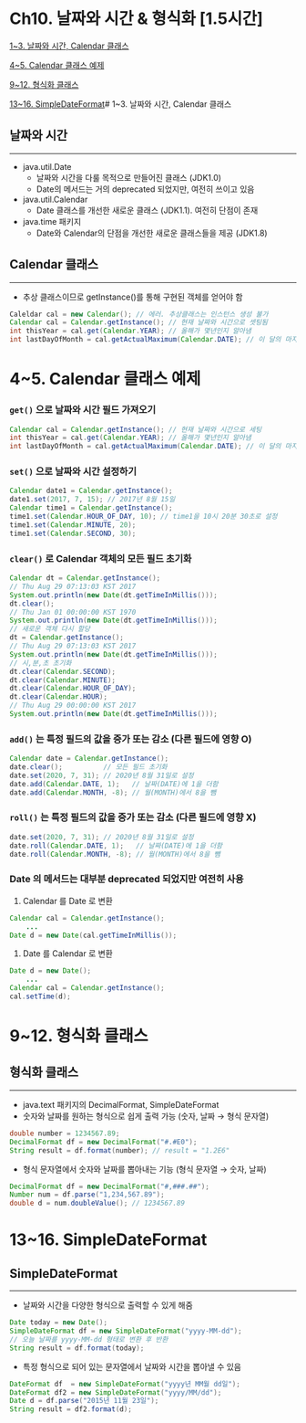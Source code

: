 # Ch10. 날짜와 시간 & 형식화 [1.5시간]

[1~3. 날짜와 시간, Calendar 클래스](1~3%20%E1%84%82%E1%85%A1%E1%86%AF%E1%84%8D%E1%85%A1%E1%84%8B%E1%85%AA%20%E1%84%89%E1%85%B5%E1%84%80%E1%85%A1%E1%86%AB,%20Calendar%20%E1%84%8F%E1%85%B3%E1%86%AF%E1%84%85%E1%85%A2%E1%84%89%E1%85%B3%2048190f7ab85e483bb329cb7e39fc9da3.md)

[4~5. Calendar 클래스 예제](4~5%20Calendar%20%E1%84%8F%E1%85%B3%E1%86%AF%E1%84%85%E1%85%A2%E1%84%89%E1%85%B3%20%E1%84%8B%E1%85%A8%E1%84%8C%E1%85%A6%206da70f77c65a4731b62c1b3988f9522b.md)

[9~12. 형식화 클래스](9~12%20%E1%84%92%E1%85%A7%E1%86%BC%E1%84%89%E1%85%B5%E1%86%A8%E1%84%92%E1%85%AA%20%E1%84%8F%E1%85%B3%E1%86%AF%E1%84%85%E1%85%A2%E1%84%89%E1%85%B3%20f4c61dc1f3544d97800c5d2fdd2a5589.md)

[13~16. SimpleDateFormat](13~16%20SimpleDateFormat%20f364f4ca07cb452186d959eba9086187.md)# 1~3. 날짜와 시간, Calendar 클래스

## 날짜와 시간
---
- java.util.Date
    - 날짜와 시간을 다룰 목적으로 만들어진 클래스 (JDK1.0)
    - Date의 메서드는 거의 deprecated 되었지만, 여전히 쓰이고 있음
- java.util.Calendar
    - Date 클래스를 개선한 새로운 클래스 (JDK1.1). 여전히 단점이 존재
- java.time 패키지
    - Date와 Calendar의 단점을 개선한 새로운 클래스들을 제공 (JDK1.8)

## Calendar 클래스
---
- 추상 클래스이므로 getInstance()를 통해 구현된 객체를 얻어야 함
```java
Caleldar cal = new Calendar(); // 에러. 추상클래스는 인스턴스 생성 불가
Calendar cal = Calendar.getInstance(); // 현재 날짜와 시간으로 셋팅됨
int thisYear = cal.get(Calendar.YEAR); // 올해가 몇년인지 알아냄
int lastDayOfMonth = cal.getActualMaximum(Calendar.DATE); // 이 달의 마지막날
```

# 4~5. Calendar 클래스 예제
### `get()` 으로 날짜와 시간 필드 가져오기
```java
Calendar cal = Calendar.getInstance(); // 현재 날짜와 시간으로 세팅
int thisYear = cal.get(Calendar.YEAR); // 올해가 몇년인지 알아냄
int lastDayOfMonth = cal.getActualMaximum(Calendar.DATE); // 이 달의 마지막 날
```
### `set()` 으로 날짜와 시간 설정하기
```java
Calendar date1 = Calendar.getInstance();
date1.set(2017, 7, 15); // 2017년 8월 15일
Calendar time1 = Calendar.getInstance();
time1.set(Calendar.HOUR_OF_DAY, 10); // time1을 10시 20분 30초로 설정
time1.set(Calendar.MINUTE, 20);
time1.set(Calendar.SECOND, 30);
```
### `clear()` 로 Calendar 객체의 모든 필드 초기화
```java
Calendar dt = Calendar.getInstance();
// Thu Aug 29 07:13:03 KST 2017
System.out.println(new Date(dt.getTimeInMillis()));
dt.clear();
// Thu Jan 01 00:00:00 KST 1970
System.out.println(new Date(dt.getTimeInMillis()));
// 새로운 객체 다시 할당
dt = Calendar.getInstance();
// Thu Aug 29 07:13:03 KST 2017
System.out.println(new Date(dt.getTimeInMillis()));
// 시,분,초 초기화
dt.clear(Calendar.SECOND);
dt.clear(Calendar.MINUTE);
dt.clear(Calendar.HOUR_OF_DAY);
dt.clear(Calendar.HOUR);
// Thu Aug 29 00:00:00 KST 2017
System.out.println(new Date(dt.getTimeInMillis()));
```
### `add()` 는 특정 필드의 값을 증가 또는 감소 (다른 필드에 영향 O)
```java
Calendar date = Calendar.getInstance();
date.clear();          // 모든 필드 초기화
date.set(2020, 7, 31); // 2020년 8월 31일로 설정
date.add(Calendar.DATE, 1);   // 날짜(DATE)에 1을 더함
date.add(Calendar.MONTH, -8); // 월(MONTH)에서 8을 뺌
```
### `roll()` 는 특정 필드의 값을 증가 또는 감소 (다른 필드에 영향 X)
```java
date.set(2020, 7, 31); // 2020년 8월 31일로 설정
date.roll(Calendar.DATE, 1);   // 날짜(DATE)에 1을 더함
date.roll(Calendar.MONTH, -8); // 월(MONTH)에서 8을 뺌
```
### Date 의 메서드는 대부분 deprecated 되었지만 여전히 사용
1. Calendar 를 Date 로 변환
```java
Calendar cal = Calendar.getInstance();
	...
Date d = new Date(cal.getTimeInMillis());
```
1. Date 를 Calendar 로 변환
```java
Date d = new Date();
	...
Calendar cal = Calendar.getInstance();
cal.setTime(d);
```

# 9~12. 형식화 클래스

## 형식화 클래스
---
- java.text 패키지의 DecimalFormat, SimpleDateFormat
- 숫자와 날짜를 원하는 형식으로 쉽게 출력 가능 (숫자, 날짜 → 형식 문자열)
```java
double number = 1234567.89;
DecimalFormat df = new DecimalFormat("#.#E0");
String result = df.format(number); // result = "1.2E6"
```
- 형식 문자열에서 숫자와 날짜를 뽑아내는 기능 (형식 문자열 → 숫자, 날짜)
```java
DecimalFormat df = new DecimalFormat("#,###.##");
Number num = df.parse("1,234,567.89");
double d = num.doubleValue(); // 1234567.89
```

# 13~16. SimpleDateFormat

## SimpleDateFormat
---
- 날짜와 시간을 다양한 형식으로 출력할 수 있게 해줌
```java
Date today = new Date();
SimpleDateFormat df = new SimpleDateFormat("yyyy-MM-dd");
// 오늘 날짜를 yyyy-MM-dd 형태로 변환 후 반환
String result = df.format(today);
```
- 특정 형식으로 되어 있는 문자열에서 날짜와 시간을 뽑아낼 수 있음
```java
DateFormat df  = new SimpleDateFormat("yyyy년 MM월 dd일");
DateFormat df2 = new SimpleDateFormat("yyyy/MM/dd");
Date d = df.parse("2015년 11월 23일");
String result = df2.format(d);
```

